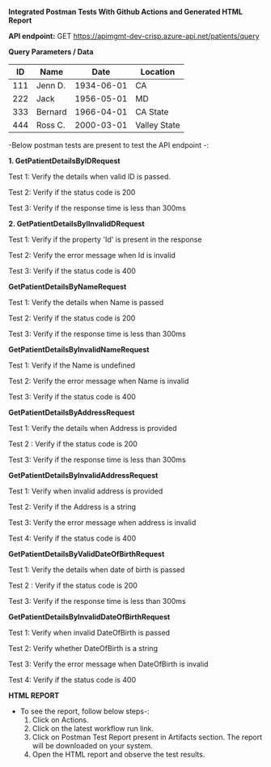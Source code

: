 **Integrated Postman Tests With Github Actions and Generated HTML Report**  


**API endpoint:**
GET https://apimgmt-dev-crisp.azure-api.net/patients/query  

**Query Parameters / Data**

| ID  | Name       | Date       | Location      |
|-----|------------|------------|---------------|
| 111 | Jenn D.    | 1934-06-01 | CA            |
| 222 | Jack       | 1956-05-01 | MD            |
| 333 | Bernard    | 1966-04-01 | CA State      |
| 444 | Ross C.    | 2000-03-01 | Valley State  |

-Below postman tests are present to test the API endpoint -:  

**1. GetPatientDetailsByIDRequest**

Test 1: Verify the details when valid ID is passed.

Test 2: Verify if the status code is 200

Test 3: Verify if the response time is less than 300ms

**2. GetPatientDetailsByIInvalidDRequest**

Test 1: Verify if the property 'Id' is present in the response

Test 2: Verify the error message when Id is invalid

Test 3: Verify if the status code is 400

**GetPatientDetailsByNameRequest**

Test 1: Verify the details when Name is passed

Test 2: Verify if the status code is 200

Test 3: Verify if the response time is less than 300ms

**GetPatientDetailsByInvalidNameRequest**

Test 1: Verify if the Name is undefined

Test 2: Verify the error message when Name is invalid

Test 3: Verify if the status code is 400

**GetPatientDetailsByAddressRequest**

Test 1: Verify the details when Address is provided

Test 2 : Verify if the status code is 200

Test 3: Verify if the response time is less than 300ms 

**GetPatientDetailsByInvalidAddressRequest**

Test 1: Verify when invalid address is provided

Test 2: Verify if the Address is a string

Test 3: Verify the error message when address is invalid

Test 4: Verify if the status code is 400

**GetPatientDetailsByValidDateOfBirthRequest**

Test 1: Verify the details when date of birth is passed

Test 2 : Verify if the status code is 200

Test 3: Verify if the response time is less than 300ms 

**GetPatientDetailsByInvalidDateOfBirthRequest**

Test 1: Verify when invalid DateOfBirth is passed

Test 2: Verify whether DateOfBirth is a string

Test 3: Verify the error message when DateOfBirth is invalid

Test 4: Verify if the status code is 400  

**HTML REPORT**
- To see the report, follow below steps-:
    1. Click on Actions.
    2. Click on the latest workflow run link.
    3. Click on Postman Test Report present in Artifacts section. The report will be downloaded on your system.
    4. Open the HTML report and observe the test results.
